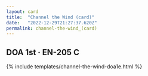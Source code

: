 ```yaml
---
layout: card
title:  "Channel the Wind (card)"
date:   "2022-12-29T21:27:37.620Z"
permalink: channel-the-wind_(card)
---
```


## DOA 1st &middot; EN-205 C

{% include templates/channel-the-wind-doa1e.html %}

